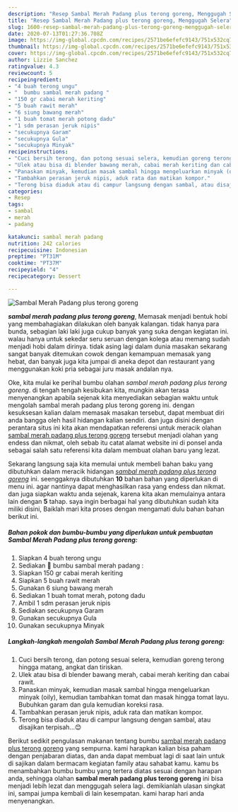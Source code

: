 ```yaml
---
description: "Resep Sambal Merah Padang plus terong goreng, Menggugah Selera"
title: "Resep Sambal Merah Padang plus terong goreng, Menggugah Selera"
slug: 1600-resep-sambal-merah-padang-plus-terong-goreng-menggugah-selera
date: 2020-07-13T01:27:36.708Z
image: https://img-global.cpcdn.com/recipes/2571be6efefc9143/751x532cq70/sambal-merah-padang-plus-terong-goreng-foto-resep-utama.jpg
thumbnail: https://img-global.cpcdn.com/recipes/2571be6efefc9143/751x532cq70/sambal-merah-padang-plus-terong-goreng-foto-resep-utama.jpg
cover: https://img-global.cpcdn.com/recipes/2571be6efefc9143/751x532cq70/sambal-merah-padang-plus-terong-goreng-foto-resep-utama.jpg
author: Lizzie Sanchez
ratingvalue: 4.3
reviewcount: 5
recipeingredient:
- "4 buah terong ungu"
- "  bumbu sambal merah padang "
- "150 gr cabai merah keriting"
- "5 buah rawit merah"
- "6 siung bawang merah"
- "1 buah tomat merah potong dadu"
- "1 sdm perasan jeruk nipis"
- "secukupnya Garam"
- "secukupnya Gula"
- "secukupnya Minyak"
recipeinstructions:
- "Cuci bersih terong, dan potong sesuai selera, kemudian goreng terong hingga matang, angkat dan tiriskan."
- "Ulek atau bisa di blender bawang merah, cabai merah keriting dan cabai rawit."
- "Panaskan minyak, kemudian masak sambal hingga mengeluarkan minyak (oily), kemudian tambahkan tomat dan masak hingga tomat layu. Bubuhkan garam dan gula kemudian koreksi rasa."
- "Tambahkan perasan jeruk nipis, aduk rata dan matikan kompor."
- "Terong bisa diaduk atau di campur langsung dengan sambal, atau disajikan terpisah...😊"
categories:
- Resep
tags:
- sambal
- merah
- padang

katakunci: sambal merah padang 
nutrition: 242 calories
recipecuisine: Indonesian
preptime: "PT31M"
cooktime: "PT37M"
recipeyield: "4"
recipecategory: Dessert

---
```



![Sambal Merah Padang plus terong goreng](https://img-global.cpcdn.com/recipes/2571be6efefc9143/751x532cq70/sambal-merah-padang-plus-terong-goreng-foto-resep-utama.jpg)

<b><i>sambal merah padang plus terong goreng</i></b>, Memasak menjadi bentuk hobi yang membahagiakan dilakukan oleh banyak kalangan. tidak hanya para bunda, sebagian laki laki juga cukup banyak yang suka dengan kegiatan ini. walau hanya untuk sekedar seru seruan dengan kolega atau memang sudah menjadi hobi dalam dirinya. tidak asing lagi dalam dunia masakan sekarang sangat banyak ditemukan cowok dengan kemampuan memasak yang hebat, dan banyak juga kita jumpai di aneka depot dan restaurant yang menggunakan koki pria sebagai juru masak andalan nya.

Oke, kita mulai ke perihal bumbu olahan <i>sambal merah padang plus terong goreng</i>. di tengah tengah kesibukan kita, mungkin akan terasa menyenangkan apabila sejenak kita menyediakan sebagian waktu untuk mengolah sambal merah padang plus terong goreng ini. dengan kesuksesan kalian dalam memasak masakan tersebut, dapat membuat diri anda bangga oleh hasil hidangan kalian sendiri. dan juga disini dengan perantara situs ini kita akan mendapatkan referensi untuk meracik olahan <u>sambal merah padang plus terong goreng</u> tersebut menjadi olahan yang endess dan nikmat, oleh sebab itu catat alamat website ini di ponsel anda sebagai salah satu referensi kita dalam membuat olahan baru yang lezat.




Sekarang langsung saja kita memulai untuk membeli bahan baku yang dibutuhkan dalam meracik hidangan <u><i>sambal merah padang plus terong goreng</i></u> ini. seenggaknya dibutuhkan <b>10</b> bahan bahan yang diperlukan di menu ini. agar nantinya dapat menghasilkan rasa yang endess dan nikmat. dan juga siapkan waktu anda sejenak, karena kita akan memulainya antara lain dengan <b>5</b> tahap. saya ingin berbagai hal yang dibutuhkan sudah kita miliki disini, Baiklah mari kita proses dengan mengamati dulu bahan bahan berikut ini.

<!--inarticleads1-->

##### Bahan pokok dan bumbu-bumbu yang diperlukan untuk pembuatan Sambal Merah Padang plus terong goreng:

1. Siapkan 4 buah terong ungu
1. Sediakan  💮 bumbu sambal merah padang :
1. Siapkan 150 gr cabai merah keriting
1. Siapkan 5 buah rawit merah
1. Gunakan 6 siung bawang merah
1. Sediakan 1 buah tomat merah, potong dadu
1. Ambil 1 sdm perasan jeruk nipis
1. Sediakan secukupnya Garam
1. Gunakan secukupnya Gula
1. Gunakan secukupnya Minyak




<!--inarticleads2-->

##### Langkah-langkah mengolah Sambal Merah Padang plus terong goreng:

1. Cuci bersih terong, dan potong sesuai selera, kemudian goreng terong hingga matang, angkat dan tiriskan.
1. Ulek atau bisa di blender bawang merah, cabai merah keriting dan cabai rawit.
1. Panaskan minyak, kemudian masak sambal hingga mengeluarkan minyak (oily), kemudian tambahkan tomat dan masak hingga tomat layu. Bubuhkan garam dan gula kemudian koreksi rasa.
1. Tambahkan perasan jeruk nipis, aduk rata dan matikan kompor.
1. Terong bisa diaduk atau di campur langsung dengan sambal, atau disajikan terpisah...😊




Berikut sedikit pengulasan makanan tentang bumbu <u>sambal merah padang plus terong goreng</u> yang sempurna. kami harapkan kalian bisa paham dengan penjabaran diatas, dan anda dapat membuat lagi di saat lain untuk di sajikan dalam bermacam kegiatan family atau sahabat kamu. kamu bs menambahkan bumbu bumbu yang tertera diatas sesuai dengan harapan anda, sehingga olahan <b>sambal merah padang plus terong goreng</b> ini bisa menjadi lebih lezat dan menggugah selera lagi. demikianlah ulasan singkat ini, sampai jumpa kembali di lain kesempatan. kami harap hari anda menyenangkan.
